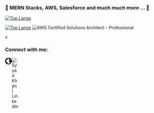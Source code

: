 ### 💠 MERN Stacks, AWS, Salesforce and much much more ... 💠

[![Top Langs](https://github-readme-stats.vercel.app/api?username=khandoors&show_icons=true&theme=radical)](https://github.com/khandoors/github-readme-stats)

[![Top Langs](https://github-readme-stats.vercel.app/api/top-langs/?username=khandoors&layout=compact)](https://github.com/khandoors/github-readme-stats) ![AWS Certified Solutions Architect – Professional](https://res.cloudinary.com/khandoors/image/upload/v1645489388/feedback%20form/aws-certified-solutions-architect-professional.png)

x

### Connect with me:

[<img align="left" alt="khandoors.com" width="22px" src="https://raw.githubusercontent.com/iconic/open-iconic/master/svg/globe.svg" />][website]
[<img align="left" alt="Syyad Khan | LinkedIn" width="22px" src="https://cdn.jsdelivr.net/npm/simple-icons@v3/icons/linkedin.svg" />][linkedin]

[website]: https://www.khandoors.com/
[linkedin]: https://linkedin.com/in/syyad-khan-69865a55

<!--
**KhanDoors/khandoors** is a ✨ _special_ ✨ repository because its `README.md` (this file) appears on your GitHub profile.

Here are some ideas to get you started:

- 🔭 I’m currently working on ...
- 🌱 I’m currently learning ...
- 👯 I’m looking to collaborate on ...
- 🤔 I’m looking for help with ...
- 💬 Ask me about ...
- 📫 How to reach me: ...
- 😄 Pronouns: ...
- ⚡ Fun fact: ...
-->
